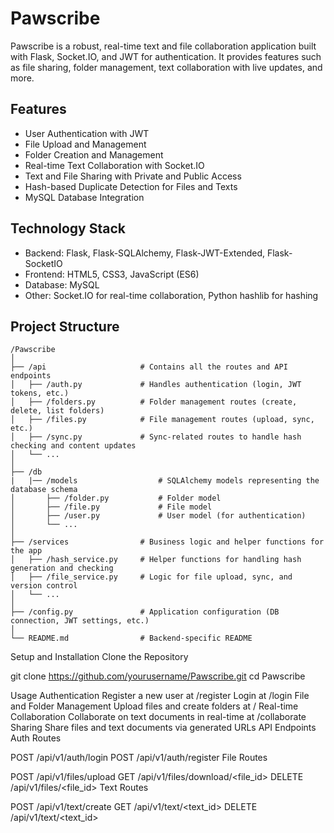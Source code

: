 # Pawscribe

Pawscribe is a robust, real-time text and file collaboration application built with Flask, Socket.IO, and JWT for authentication. It provides features such as file sharing, folder management, text collaboration with live updates, and more.

## Features

- User Authentication with JWT
- File Upload and Management
- Folder Creation and Management
- Real-time Text Collaboration with Socket.IO
- Text and File Sharing with Private and Public Access
- Hash-based Duplicate Detection for Files and Texts
- MySQL Database Integration

## Technology Stack

- Backend: Flask, Flask-SQLAlchemy, Flask-JWT-Extended, Flask-SocketIO
- Frontend: HTML5, CSS3, JavaScript (ES6)
- Database: MySQL
- Other: Socket.IO for real-time collaboration, Python hashlib for hashing

## Project Structure

```plaintext
/Pawscribe
│
├── /api                     # Contains all the routes and API endpoints
│   ├── /auth.py             # Handles authentication (login, JWT tokens, etc.)
│   ├── /folders.py          # Folder management routes (create, delete, list folders)
│   ├── /files.py            # File management routes (upload, sync, etc.)
│   ├── /sync.py             # Sync-related routes to handle hash checking and content updates
│   └── ...
│
├── /db
|   |── /models                  # SQLAlchemy models representing the database schema
│       ├── /folder.py           # Folder model
│       ├── /file.py             # File model
│       ├── /user.py             # User model (for authentication)
│       └── ...
│
├── /services                # Business logic and helper functions for the app
│   ├── /hash_service.py     # Helper functions for handling hash generation and checking
│   ├── /file_service.py     # Logic for file upload, sync, and version control
│   └── ...
│
├── /config.py               # Application configuration (DB connection, JWT settings, etc.)
│
└── README.md                # Backend-specific README
```



Setup and Installation
Clone the Repository

git clone https://github.com/yourusername/Pawscribe.git
cd Pawscribe


Usage
Authentication
Register a new user at /register
Login at /login
File and Folder Management
Upload files and create folders at /
Real-time Collaboration
Collaborate on text documents in real-time at /collaborate
Sharing
Share files and text documents via generated URLs
API Endpoints
Auth Routes

POST /api/v1/auth/login
POST /api/v1/auth/register
File Routes

POST /api/v1/files/upload
GET /api/v1/files/download/<file_id>
DELETE /api/v1/files/<file_id>
Text Routes

POST /api/v1/text/create
GET /api/v1/text/<text_id>
DELETE /api/v1/text/<text_id>
